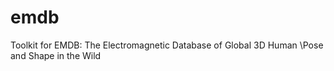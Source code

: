 # emdb
Toolkit for EMDB: The Electromagnetic Database of Global 3D Human \\Pose and Shape in the Wild
